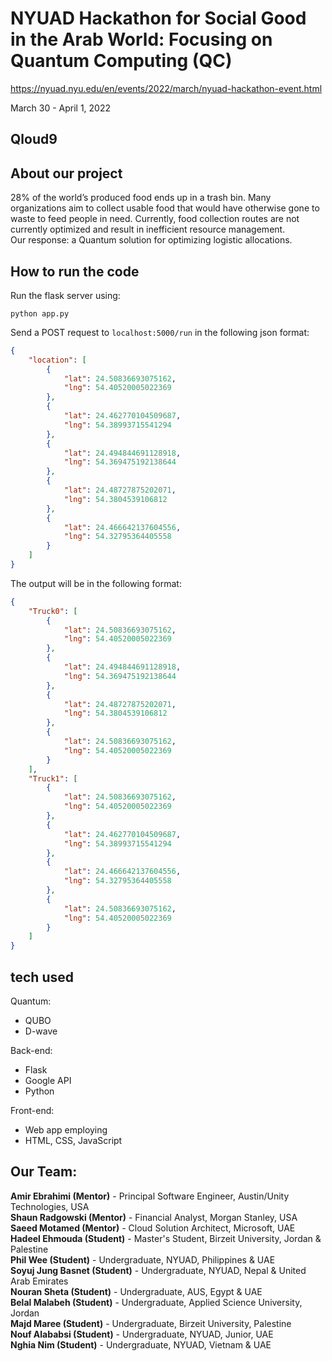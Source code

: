 # NYUAD Hackathon for Social Good in the Arab World: Focusing on Quantum Computing (QC)

https://nyuad.nyu.edu/en/events/2022/march/nyuad-hackathon-event.html

March 30 - April 1, 2022

## Qloud9

## About our project
28% of the world’s produced food ends up in a trash bin.
Many organizations aim to collect usable food that would have otherwise gone to waste to feed people in need. Currently, food collection routes are not currently optimized and result in inefficient resource management. <br>
Our response: a Quantum solution for optimizing logistic allocations.

## How to run the code
Run the flask server using: 

```
python app.py
```

Send a POST request to `localhost:5000/run` in the following json format:

```json
{
    "location": [
        {
            "lat": 24.50836693075162,
            "lng": 54.40520005022369
        },
        {
            "lat": 24.462770104509687,
            "lng": 54.38993715541294
        },
        {
            "lat": 24.494844691128918,
            "lng": 54.369475192138644
        },
        {
            "lat": 24.48727875202071,
            "lng": 54.3804539106812
        },
        {
            "lat": 24.466642137604556,
            "lng": 54.32795364405558
        }
    ]
}
```

The output will be in the following format:

```json
{
    "Truck0": [
        {
            "lat": 24.50836693075162,
            "lng": 54.40520005022369
        },
        {
            "lat": 24.494844691128918,
            "lng": 54.369475192138644
        },
        {
            "lat": 24.48727875202071,
            "lng": 54.3804539106812
        },
        {
            "lat": 24.50836693075162,
            "lng": 54.40520005022369
        }
    ],
    "Truck1": [
        {
            "lat": 24.50836693075162,
            "lng": 54.40520005022369
        },
        {
            "lat": 24.462770104509687,
            "lng": 54.38993715541294
        },
        {
            "lat": 24.466642137604556,
            "lng": 54.32795364405558
        },
        {
            "lat": 24.50836693075162,
            "lng": 54.40520005022369
        }
    ]
}
```

## tech used
Quantum: <br>
* QUBO
* D-wave

Back-end: <br>
* Flask
* Google API
* Python

Front-end: <br>
* Web app employing
*  HTML, CSS, JavaScript

## Our Team:
**Amir Ebrahimi (Mentor)** - Principal Software Engineer, Austin/Unity Technologies, USA <br>
**Shaun Radgowski (Mentor)** - Financial Analyst, Morgan Stanley, USA <br>
**Saeed Motamed (Mentor)** - Cloud Solution Architect, Microsoft, UAE <br>
**Hadeel Ehmouda (Student)** - Master's Student, Birzeit University, Jordan & Palestine <br>
**Phil Wee (Student)** - Undergraduate, NYUAD, Philippines & UAE <br>
**Soyuj Jung Basnet (Student)** - Undergraduate, NYUAD, Nepal & United Arab Emirates <br>
**Nouran Sheta (Student)** - Undergraduate, AUS, Egypt & UAE <br>
**Belal Malabeh (Student)** - Undergraduate, Applied Science University, Jordan <br>
**Majd Maree (Student)** - Undergraduate, Birzeit University, Palestine <br>
**Nouf Alababsi (Student)** - Undergraduate, NYUAD, Junior, UAE <br>
**Nghia Nim (Student)** - Undergraduate, NYUAD, Vietnam & UAE <br>


